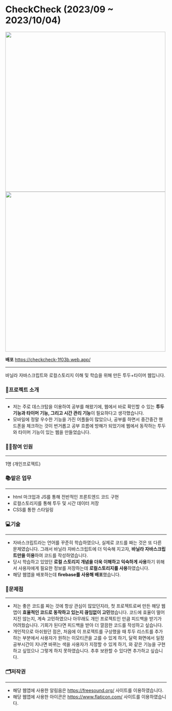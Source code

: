 # CheckCheck (2023/09 ~ 2023/10/04)
<img style="display:inlineBlock" src="https://github.com/JubiJung/CheckCheck/assets/124552101/7b1bb588-b337-4e81-a754-5841b89e2a8f" width="500px"/>
<img style="display:inlineBlock" src="https://github.com/JubiJung/CheckCheck/assets/124552101/77b5b5db-d81c-4fcc-8400-5603e5b58bd2" width="500px"/>



**배포** <https://checkcheck-1f03b.web.app/>
***

바닐라 자바스크립트와 로컬스토리지 이해 및 학습을 위해 만든 투두+타이머 웹입니다.

### 📃프로젝트 소개
***
+ 저는 주로 데스크탑을 이용하여 공부를 해왔기에, 웹에서 바로 확인할 수 있는 **투두 기능과 타이머 기능, 그리고 시간 관리 기능**이 필요하다고 생각했습니다. 
+ 모바일에 정말 우수한 기능을 가진 어플들이 많았으나, 공부를 하면서 중간중간 핸드폰을 체크하는 것이 번거롭고 공부 흐름에 방해가 되었기에 웹에서 동작하는 투두와 타이머 기능이 있는 웹을 만들었습니다.

### 🙋‍♀️참여 인원
***
1명 (개인프로젝트)

### 📚맡은 업무
***
+ html 마크업과 JS를 통해 전반적인 프론트엔드 코드 구현
+ 로컬스토리지를 통해 투두 및 시간 데이터 저장
+ CSS를 통한 스타일링

### 💻기술
***
+ 자바스크립트라는 언어를 꾸준히 학습하였으나, 실제로 코드를 짜는 것은 또 다른 문제였습니다. 그래서 바닐라 자바스크립트에 더 익숙해 지고자, **바닐라 자바스크립트만을 이용**하여 코드를 작성하였습니다.
+ 당시 학습하고 있었던 **로컬 스토리지 개념을 더욱 이해하고 익숙하게 사용**하기 위해서 사용자에게 필요한 정보를 저장하는데 **로컬스토리지를 사용**하였습니다.
+ 해당 웹앱을 배포하는데 **firebase를 사용해 배포**했습니다.

### 🤔문제점
***
+ 저는 좋은 코드를 짜는 것에 항상 관심이 많았던지라, 첫 프로젝트로써 만든 해당 웹앱이 **효율적인 코드로 동작하고 있는지 끊임없이 고민**했습니다. 코드에 효율이 떨어지진 않는지, 계속 고민하였으나 아무래도 개인 프로젝트인 만큼 피드백을 받기가 어려웠습니다. 기회가 된다면 피드백을 받아 더 깔끔한 코드를 작성하고 싶습니다.
+ 개인적으로 아쉬웠던 점은, 처음에 이 프로젝트를 구상했을 때 투두 리스트를 추가하는 부분에서 사용자가 원하는 이모티콘을 고를 수 있게 하기, 달력 화면에서 일정 공부시간이 지나면 바뀌는 색을 사용자가 지정할 수 있게 하기, 와 같은 기능을 구현하고 싶었으나 그렇게 하지 못하였습니다. 추후 보완할 수 있다면 추가하고 싶습니다.

### 🗂저작권
***
  + 해당 웹앱에 사용한 알림음은 <https://freesound.org/> 사이트를 이용하였습니다.
  + 해당 웹앱에 사용한 아이콘은 <https://www.flaticon.com/> 사이트를 이용하였습니다.
